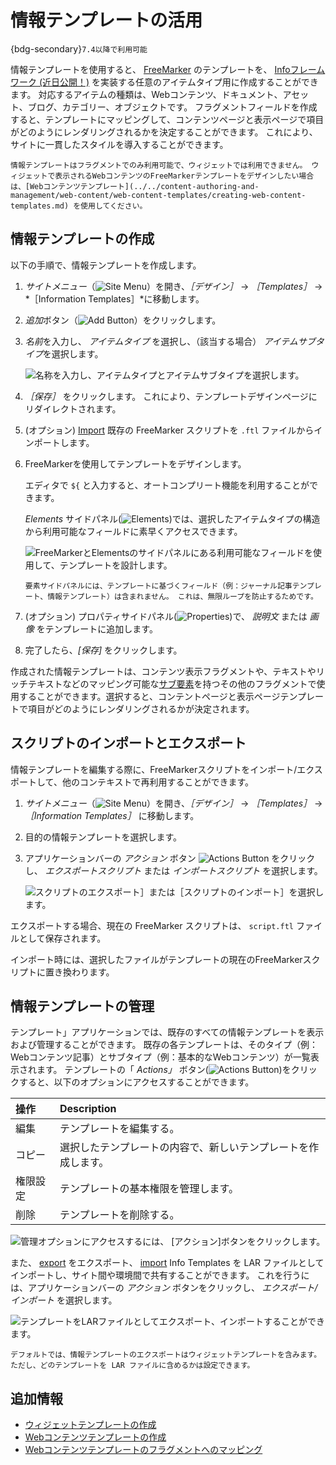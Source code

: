 # 情報テンプレートの活用

{bdg-secondary}`7.4以降で利用可能`

情報テンプレートを使用すると、 [FreeMarker](https://freemarker.apache.org/) のテンプレートを、 [Infoフレームワーク (近日公開！)](../../building-applications/data-frameworks/info-framework.md) を実装する任意のアイテムタイプ用に作成することができます。 対応するアイテムの種類は、Webコンテンツ、ドキュメント、アセット、ブログ、カテゴリー、オブジェクトです。 フラグメントフィールドを作成すると、テンプレートにマッピングして、コンテンツページと表示ページで項目がどのようにレンダリングされるかを決定することができます。 これにより、サイトに一貫したスタイルを導入することができます。

```{important}
情報テンプレートはフラグメントでのみ利用可能で、ウィジェットでは利用できません。 ウィジェットで表示されるWebコンテンツのFreeMarkerテンプレートをデザインしたい場合は、[Webコンテンツテンプレート](../../content-authoring-and-management/web-content/web-content-templates/creating-web-content-templates.md) を使用してください。
```

## 情報テンプレートの作成

以下の手順で、情報テンプレートを作成します。

1. *サイトメニュー*（![Site Menu](../../images/icon-product-menu.png)）を開き、*［デザイン］* &rarr; *［Templates］* &rarr; *［Information Templates］*に移動します。

1. *追加*ボタン（![Add Button](../../images/icon-add.png)）をクリックします。

1. *名前*を入力し、 *アイテムタイプ* を選択し、（該当する場合） *アイテムサブタイプ*を選択します。

   ![名称を入力し、アイテムタイプとアイテムサブタイプを選択します。](./using-information-templates/images/01.png)

1. *［保存］* をクリックします。 これにより、テンプレートデザインページにリダイレクトされます。

1. (オプション) [Import](#importing-and-exporting-scripts) 既存の FreeMarker スクリプトを `.ftl` ファイルからインポートします。

1. FreeMarkerを使用してテンプレートをデザインします。

   エディタで `${` と入力すると、オートコンプリート機能を利用することができます。

   *Elements* サイドパネル(![Elements](../../images/icon-list-ul.png))では、選択したアイテムタイプの構造から利用可能なフィールドに素早くアクセスできます。

   ![FreeMarkerとElementsのサイドパネルにある利用可能なフィールドを使用して、テンプレートを設計します。](./using-information-templates/images/02.png)

   ```{note}
   要素サイドパネルには、テンプレートに基づくフィールド（例：ジャーナル記事テンプレート、情報テンプレート）は含まれません。 これは、無限ループを防止するためです。
   ```

1. (オプション) プロパティサイドパネル(![Properties](../../images/icon-cog3.png))で、 *説明文* または *画像* をテンプレートに追加します。

1. 完了したら、*[保存]* をクリックします。

作成された情報テンプレートは、コンテンツ表示フラグメントや、テキストやリッチテキストなどのマッピング可能な[サブ要素](../creating-pages/page-fragments-and-widgets/using-fragments/configuring-fragments/fragment-sub-elements-reference.md)を持つその他のフラグメントで使用することができます。選択すると、コンテントページと表示ページテンプレートで項目がどのようにレンダリングされるかが決定されます。


## スクリプトのインポートとエクスポート

情報テンプレートを編集する際に、FreeMarkerスクリプトをインポート/エクスポートして、他のコンテキストで再利用することができます。

1. *サイトメニュー*（![Site Menu](../../images/icon-product-menu.png)）を開き、*［デザイン］* &rarr; *［Templates］* &rarr; *［Information Templates］* に移動します。

1. 目的の情報テンプレートを選択します。

1. アプリケーションバーの *アクション* ボタン ![Actions Button](../../images/icon-actions.png) をクリックし、 *エクスポートスクリプト* または *インポートスクリプト* を選択します。
   
   ![スクリプトのエクスポート］または［スクリプトのインポート］を選択します。](./using-information-templates/images/03.png)

エクスポートする場合、現在の FreeMarker スクリプトは、 `script.ftl` ファイルとして保存されます。

インポート時には、選択したファイルがテンプレートの現在のFreeMarkerスクリプトに置き換わります。


## 情報テンプレートの管理

テンプレート」アプリケーションでは、既存のすべての情報テンプレートを表示および管理することができます。 既存の各テンプレートは、そのタイプ（例：Webコンテンツ記事）とサブタイプ（例：基本的なWebコンテンツ）が一覧表示されます。 テンプレートの「 *Actions」* ボタン(![Actions Button](../../images/icon-actions.png))をクリックすると、以下のオプションにアクセスすることができます。

| 操作   | Description                     |
|:---- |:------------------------------- |
| 編集   | テンプレートを編集する。                    |
| コピー  | 選択したテンプレートの内容で、新しいテンプレートを作成します。 |
| 権限設定 | テンプレートの基本権限を管理します。              |
| 削除   | テンプレートを削除する。                    |


![管理オプションにアクセスするには、 [アクション]ボタンをクリックします。](./using-information-templates/images/04.png)

また、 [export](#exporting-templates) をエクスポート、 [import](#importing-templates) Info Templates を LAR ファイルとしてインポートし、サイト間や環境間で共有することができます。 これを行うには、アプリケーションバーの *アクション* ボタンをクリックし、 *エクスポート/インポート* を選択します。

![テンプレートをLARファイルとしてエクスポート、インポートすることができます。](./using-information-templates/images/05.png)

```{note}
デフォルトでは、情報テンプレートのエクスポートはウィジェットテンプレートを含みます。 ただし、どのテンプレートを LAR ファイルに含めるかは設定できます。
```

## 追加情報

* [ウィジェットテンプレートの作成](../creating-pages/using-widget-pages/styling-widgets/creating-a-widget-template.md)
* [Webコンテンツテンプレートの作成](../../content-authoring-and-management/web-content/web-content-templates/creating-web-content-templates.md)
* [Webコンテンツテンプレートのフラグメントへのマッピング](../../content-authoring-and-management/web-content/web-content-templates/mapping-web-content-templates-to-fragments.md)
